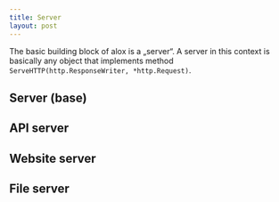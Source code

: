 ```yaml
---
title: Server
layout: post
---
```


The basic building block of alox is a „server“. A server in this context is basically any object that implements method `ServeHTTP(http.ResponseWriter, *http.Request)`. 

## Server (base)

## API server

## Website server

## File server

